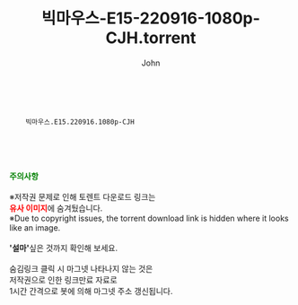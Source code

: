 ﻿---
layout: post
title:  "    빅마우스-E15-220916-1080p-CJH.torrent"
author: John
categories: [ 드라마 ]
tags: [  ]
image:  
description: "    빅마우스-E15-220916-1080p-CJH torrent 정보 공유"
toc: true
toc_sticky: true
---

<br>

        빅마우스.E15.220916.1080p-CJH  
    
<br><br><br>
<p data-ke-size="size16"><b><span style="color: green;">주의사항</span></b><br /><br />※저작권 문제로 인해 토렌트 다운로드 링크는<br /><b><span style="color: red;">유사 이미지</span></b>에 숨겨뒀습니다.<br />※Due to copyright issues, the torrent download link is hidden where it looks like an image.<br /><br /><b>'설마'</b>싶은 것까지 확인해 보세요.<br /><br />숨김링크 클릭 시 마그넷 나타나지 않는 것은<br />저작권으로 인한 링크만료 자료로<br />1시간 간격으로 봇에 의해 마그넷 주소 갱신됩니다.</p>
